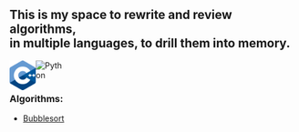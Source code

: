 ## This is my space to rewrite and review algorithms, <br/>in multiple languages, to drill them into memory.

<img align="left" alt="CPlusPlus" width="46px" src="https://raw.githubusercontent.com/christiandavidturner/codeSTACKr/master/1200px-ISO_C%2B%2B_Logo.svg.png" />
<img align="left" alt="Python" width="46px" src="https://logos-download.com/wp-content/uploads/2016/10/Python_logo_icon-700x697.png" />
<br/>
<br/>

### Algorithms:
- [Bubblesort](https://github.com/christiandavidturner/Algos/tree/main/BubbleSort)
